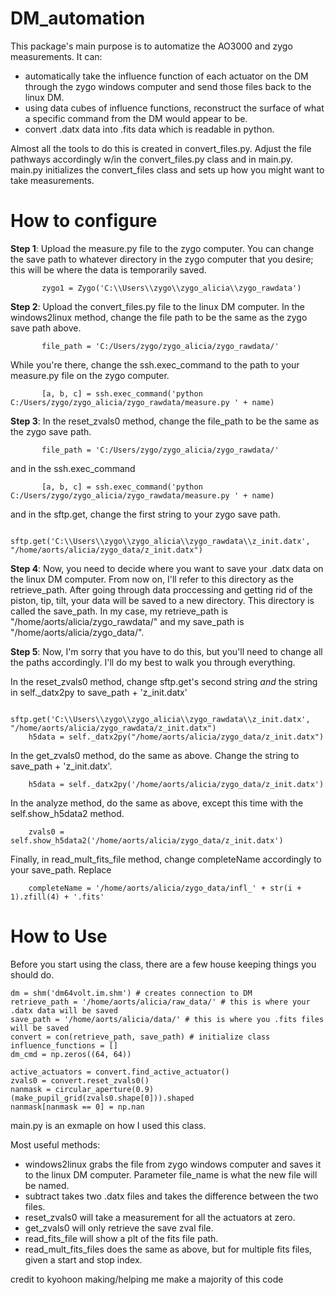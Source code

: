 # DM_automation

This package's main purpose is to automatize the AO3000 and zygo measurements. It can: 
- automatically take the influence function of each actuator on the DM through the zygo windows computer and send those files back to the linux DM.
- using data cubes of influence functions, reconstruct the surface of what a specific command from the DM would appear to be.
- convert .datx data into .fits data which is readable in python.

Almost all the tools to do this is created in convert_files.py. Adjust the file pathways accordingly w/in the convert_files.py class and in main.py. 
main.py initializes the convert_files class and sets up how you might want to take measurements. 

# How to configure

**Step 1**: Upload the measure.py file to the zygo computer. You can change the save path to whatever directory in the zygo computer that you desire; this will be where the data is temporarily saved.
           
           zygo1 = Zygo('C:\\Users\\zygo\\zygo_alicia\\zygo_rawdata')
           
           

**Step 2**: Upload the convert_files.py file to the linux DM computer. In the windows2linux method, change the file path to be the same as the zygo save path above. 

           file_path = 'C:/Users/zygo/zygo_alicia/zygo_rawdata/'
           
While you're there, change the ssh.exec_command to the path to your measure.py file on the zygo computer.  

           [a, b, c] = ssh.exec_command('python C:/Users/zygo/zygo_alicia/zygo_rawdata/measure.py ' + name)
           
           
           

**Step 3**: In the reset_zvals0 method, change the file_path to be the same as the zygo save path.

           file_path = 'C:/Users/zygo/zygo_alicia/zygo_rawdata/'
 
and in the ssh.exec_command 

           [a, b, c] = ssh.exec_command('python C:/Users/zygo/zygo_alicia/zygo_rawdata/measure.py ' + name)
           
and in the sftp.get, change the first string to your zygo save path. 

        sftp.get('C:\\Users\\zygo\\zygo_alicia\\zygo_rawdata\\z_init.datx', "/home/aorts/alicia/zygo_data/z_init.datx")

          


**Step 4**: Now, you need to decide where you want to save your .datx data on the linux DM computer. From now on, I'll refer to this directory as the retrieve_path. After going through data proccessing and getting rid of the piston, tip, tilt, your data will be saved to a new directory. This directory is called the save_path. In my case, my retrieve_path is "/home/aorts/alicia/zygo_rawdata/" and my save_path is "/home/aorts/alicia/zygo_data/". 

**Step 5**: Now, I'm sorry that you have to do this, but you'll need to change all the paths accordingly. I'll do my best to walk you through everything. 

In the reset_zvals0 method, change sftp.get's second string *and* the string in self._datx2py to save_path + 'z_init.datx'

        sftp.get('C:\\Users\\zygo\\zygo_alicia\\zygo_rawdata\\z_init.datx', "/home/aorts/alicia/zygo_rawdata/z_init.datx")
        h5data = self._datx2py("/home/aorts/alicia/zygo_data/z_init.datx")

In the get_zvals0 method, do the same as above. Change the string to save_path + 'z_init.datx'.

        h5data = self._datx2py('/home/aorts/alicia/zygo_data/z_init.datx')

In the analyze method, do the same as above, except this time with the self.show_h5data2 method. 

        zvals0 = self.show_h5data2('/home/aorts/alicia/zygo_data/z_init.datx')
        
Finally, in read_mult_fits_file method, change completeName accordingly to your save_path. Replace
           
        completeName = '/home/aorts/alicia/zygo_data/infl_' + str(i + 1).zfill(4) + '.fits'
        
# How to Use

Before you start using the class, there are a few house keeping things you should do. 

    dm = shm('dm64volt.im.shm') # creates connection to DM
    retrieve_path = '/home/aorts/alicia/raw_data/' # this is where your .datx data will be saved
    save_path = '/home/aorts/alicia/data/' # this is where you .fits files will be saved
    convert = con(retrieve_path, save_path) # initialize class 
    influence_functions = []
    dm_cmd = np.zeros((64, 64))

    active_actuators = convert.find_active_actuator()
    zvals0 = convert.reset_zvals0()
    nanmask = circular_aperture(0.9)(make_pupil_grid(zvals0.shape[0])).shaped
    nanmask[nanmask == 0] = np.nan

main.py is an exmaple on how I used this class. 

Most useful methods: 
- windows2linux grabs the file from zygo windows computer and saves it to the linux DM computer. Parameter file_name is what the new file will be named. 
- subtract takes two .datx files and takes the difference between the two files. 
- reset_zvals0 will take a measurement for all the actuators at zero. 
- get_zvals0 will only retrieve the save zval file. 
- read_fits_file will show a plt of the fits file path. 
- read_mult_fits_files does the same as above, but for multiple fits files, given a start and stop index.

credit to kyohoon making/helping me make a majority of this code
